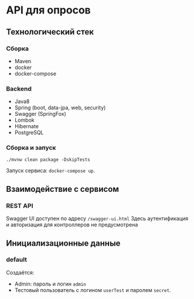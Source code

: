 # API для опросов

## Технологический стек
### Сборка
- Maven
- docker
- docker-compose

### Backend
- Java8
- Spring (boot, data-jpa, web, security)
- Swagger (SpringFox)
- Lombok
- Hibernate
- PostgreSQL

### Сборка и запуск
`./mvnw clean package -DskipTests`

Запуск сервиса: `docker-compose up`.


## Взаимодействие с сервисом

### REST API
Swagger UI доступен по адресу `/swagger-ui.html`
Здесь аутентификация и авторизация для контроллеров не предусмотрена

## Инициализационные данные

### default
Создаётся:
- Admin: пароль и логин `admin`
- Тестовый пользователь с логином `userTest` и паролем `secret`.
